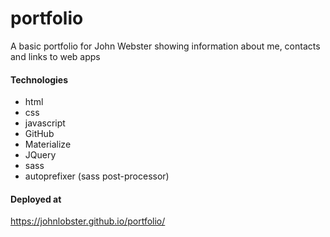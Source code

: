 # portfolio
A basic portfolio for John Webster showing information about me, contacts and links to web apps

#### Technologies
* html
* css
* javascript
* GitHub
* Materialize
* JQuery
* sass 
* autoprefixer (sass post-processor)

#### Deployed at
<https://johnlobster.github.io/portfolio/>

